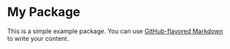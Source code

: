 # My Package

This is a simple example package. You can use
[GitHub-flavored Markdown](https://guides.github.com/features/mastering-markdown/)
to write your content.